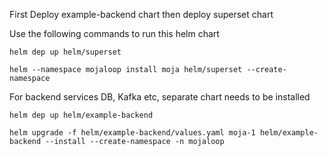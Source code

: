 First Deploy example-backend chart then deploy superset chart

Use the following commands to run this helm chart

```
helm dep up helm/superset

helm --namespace mojaloop install moja helm/superset --create-namespace

```

For backend services DB, Kafka etc, separate chart needs to be installed

```
helm dep up helm/example-backend

helm upgrade -f helm/example-backend/values.yaml moja-1 helm/example-backend --install --create-namespace -n mojaloop

```
